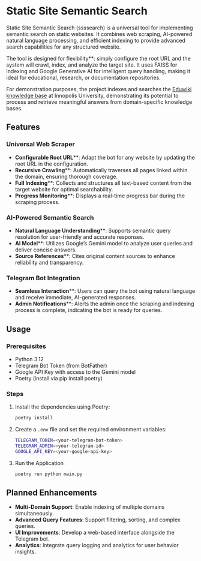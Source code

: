 # Static Site Semantic Search

Static Site Semantic Search (ssssearch) is a universal tool for implementing
semantic search on static websites. It combines web scraping, AI-powered natural
language processing, and efficient indexing to provide advanced search
capabilities for any structured website.

The tool is designed for flexibility**: simply configure the root URL and the
system will crawl, index, and analyze the target site. It uses FAISS for
indexing and Google Generative AI for intelligent query handling, making it
ideal for educational, research, or documentation repositories.

For demonstration purposes, the project indexes and searches the
[Eduwiki knowledge base](https://eduwiki.innopolis.university/index.php/Main_Page)
at Innopolis University, demonstrating its potential to process and retrieve
meaningful answers from domain-specific knowledge bases.

## Features

### Universal Web Scraper

- **Configurable Root URL****: Adapt the bot for any website by updating the
  root URL in the configuration.
- **Recursive Crawling****: Automatically traverses all pages linked within the
  domain, ensuring thorough coverage.
- **Full Indexing****: Collects and structures all text-based content from the
  target website for optimal searchability.
- **Progress Monitoring****: Displays a real-time progress bar during the
  scraping process.

### AI-Powered Semantic Search

- **Natural Language Understanding****: Supports semantic query resolution for
  user-friendly and accurate responses.
- **AI Model****: Utilizes Google’s Gemini model to analyze user queries and
  deliver concise answers.
- **Source References****: Cites original content sources to enhance reliability
  and transparency.

### Telegram Bot Integration

- **Seamless Interaction****: Users can query the bot using natural language and
  receive immediate, AI-generated responses.
- **Admin Notifications****: Alerts the admin once the scraping and indexing
  process is complete, indicating the bot is ready for queries.

## Usage

### Prerequisites

- Python 3.12
- Telegram Bot Token (from BotFather)
- Google API Key with access to the Gemini model
- Poetry (install via pip install poetry)

### Steps

1. Install the dependencies using Poetry:

   ```bash
   poetry install
   ```

2. Create a `.env` file and set the required environment variables:

   ```bash
   TELEGRAM_TOKEN=<your-telegram-bot-token>
   TELEGRAM_ADMIN=<your-telegram-id>
   GOOGLE_API_KEY=<your-google-api-key>
   ```

3. Run the Application

   ```bash
   poetry run python main.py
   ```

## Planned Enhancements

- **Multi-Domain Support**: Enable indexing of multiple domains simultaneously.
- **Advanced Query Features**: Support filtering, sorting, and complex queries.
- **UI Improvements**: Develop a web-based interface alongside the Telegram bot.
- **Analytics**: Integrate query logging and analytics for user behavior
  insights.
